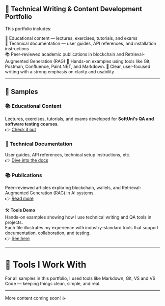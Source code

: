 ## 📝 Technical Writing & Content Development Portfolio

This portfolio includes:

🧠 Educational content — lectures, exercises, tutorials, and exams  
📘 Technical documentation — user guides, API references, and installation instructions  
📚 Peer-reviewed academic publications in blockchain and Retrieval-Augmented Generation (RAG)
🧰 Hands-on examples using tools like Git, Postman, Confluence, Paint.NET, and Markdown.
🎯 Clear, user-focused writing with a strong emphasis on clarity and usability  

---

## 📂 Samples

### 📚 Educational Content
Lectures, exercises, tutorials, and exams developed for **SoftUni's QA and software testing courses**.    
👉 [Check it out](./educational-content/README.md)

### 📘 Technical Documentation  
User guides, API references, technical setup instructions, etc.  
👉 [Dive into the docs](./technical-docs/README.md)

### 📚 Publications  
Peer-reviewed articles exploring blockchain, wallets, and Retrieval-Augmented Generation (RAG) in AI systems.           
👉 [Read more](./publications/README.md)

🛠️ **Tools Demo**  
Hands-on examples showing how I use technical writing and QA tools in projects.  
Each file illustrates my experience with industry-standard tools that support documentation, collaboration, and testing.  
👉 [See here](./tools-demo/README.md)

---

# 🧰 Tools I Work With

For all samples in this portfolio, I used tools like Markdown, Git, VS and VS Code — keeping things clean, simple, and real.

---

More content coming soon! ☕

